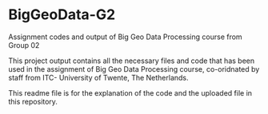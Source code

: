 # BigGeoData-G2

Assignment codes and output of Big Geo Data Processing course from Group 02

This project output contains all the necessary files and code that has been used in the assignment of Big Geo Data Processing course, co-oridnated by staff from ITC- University of Twente, The Netherlands.

This readme file is for the explanation of the code and the uploaded file in this repository. 
